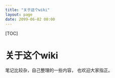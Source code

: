 ```yaml
---
title: "关于这个wiki"
layout: page
date: 2099-06-02 00:00
---
```


[TOC]

# 关于这个wiki

笔记比较杂，自己整理的一些内容， 也欢迎大家指正。
